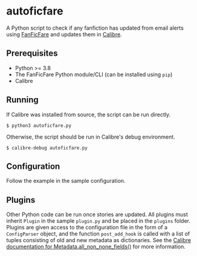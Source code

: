 # autoficfare

A Python script to check if any fanfiction has updated from email alerts using [FanFicFare](https://github.com/JimmXinu/FanFicFare) and updates them in [Calibre](https://github.com/kovidgoyal/calibre).

## Prerequisites

 - Python >= 3.8
 - The FanFicFare Python module/CLI (can be installed using `pip`)
 - Calibre

## Running

If Calibre was installed from source, the script can be run directly.

```
$ python3 autoficfare.py
```

Otherwise, the script should be run in Calibre's debug environment.

```
$ calibre-debug autoficfare.py
```

## Configuration

Follow the example in the sample configuration.

## Plugins

Other Python code can be run once stories are updated. All plugins must inherit `Plugin` in the sample `plugin.py` and be placed in the `plugins` folder. Plugins are given access to the configuration file in the form of a `ConfigParser` object, and the function `post_add_hook` is called with a list of tuples consisting of old and new metadata as dictionaries. See the [Calibre documentation for Metadata.all_non_none_fields()](https://manual.calibre-ebook.com/generated/en/template_ref.html#api-of-the-metadata-objects) for more information.